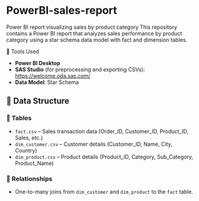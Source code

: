 # PowerBI-sales-report
Power BI report visualizing sales by product category
This repository contains a Power BI report that analyzes sales performance by product category using a star schema data model with fact and dimension tables.


🧰 Tools Used
- **Power BI Desktop**
- **SAS Studio** (for preprocessing and exporting CSVs): https://welcome.oda.sas.com/
- **Data Model**: Star Schema



## 🧱 Data Structure

### 📁 Tables
- `fact.csv` – Sales transaction data (Order_ID, Customer_ID, Product_ID, Sales, etc.)
- `dim_customer.csv` – Customer details (Customer_ID, Name, City, Country)
- `dim_product.csv` – Product details (Product_ID, Category, Sub_Category, Product_Name)

### 🔗 Relationships
- One-to-many joins from `dim_customer` and `dim_product` to the `fact` table.

